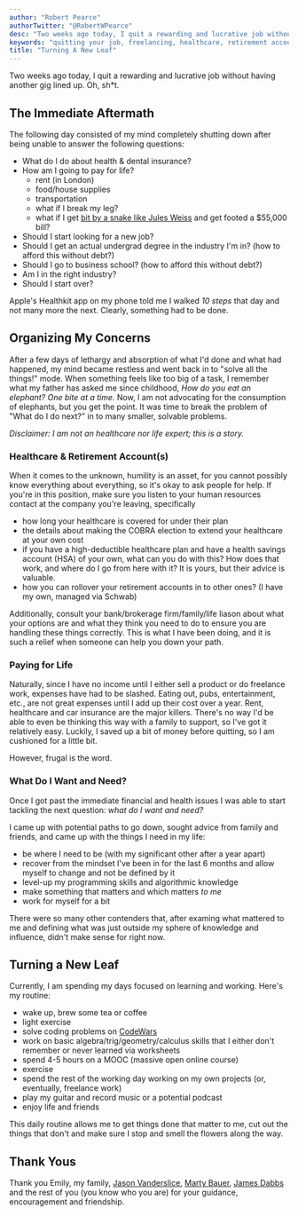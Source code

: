 ```yaml
---
author: "Robert Pearce"
authorTwitter: "@RobertWPearce"
desc: "Two weeks ago today, I quit a rewarding and lucrative job without having another gig lined up. Oh, sh*t."
keywords: "quitting your job, freelancing, healthcare, retirement accounts, technology, digital nomad"
title: "Turning A New Leaf"
---
```


Two weeks ago today, I quit a rewarding and lucrative job without having another
gig lined up. Oh, sh\*t.

## The Immediate Aftermath

The following day consisted of my mind completely shutting down after being
unable to answer the following questions:

* What do I do about health & dental insurance?
* How am I going to pay for life?
  * rent (in London)
  * food/house supplies
  * transportation
  * what if I break my leg?
  * what if I get [bit by a snake like Jules
    Weiss](http://www.medicaldaily.com/55000-snake-bite-has-uninsured-maryland-woman-jules-weiss-searching-options-anti-venom-costs-more)
    and get footed a $55,000 bill?
* Should I start looking for a new job?
* Should I get an actual undergrad degree in the industry I'm in? (how to afford
  this without debt?)
* Should I go to business school? (how to afford this without debt?)
* Am I in the right industry?
* Should I start over?

Apple's Healthkit app on my phone told me I walked _10 steps_ that day and not
many more the next. Clearly, something had to be done.

## Organizing My Concerns

After a few days of lethargy and absorption of what I'd done and what had
happened, my mind became restless and went back in to "solve all the things!"
mode. When something feels like too big of a task, I remember what my father has
asked me since childhood, _How do you eat an elephant? One bite at a time._ Now,
I am not advocating for the consumption of elephants, but you get the point. It
was time to break the problem of "What do I do next?" in to many smaller,
solvable problems.

_Disclaimer: I am not an healthcare nor life expert; this is a story._

### Healthcare & Retirement Account(s)

When it comes to the unknown, humility is an asset, for you cannot possibly know
everything about everything, so it's okay to ask people for help. If you're in
this position, make sure you listen to your human resources contact at the
company you're leaving, specifically

* how long your healthcare is covered for under their plan
* the details about making the COBRA election to extend your healthcare at your
  own cost
* if you have a high-deductible healthcare plan and have a health savings
  account (HSA) of your own, what can you do with this? How does that work, and
  where do I go from here with it? It is yours, but their advice is valuable.
* how you can rollover your retirement accounts in to other ones? (I have my
  own, managed via Schwab)

Additionally, consult your bank/brokerage firm/family/life liason about what
your options are and what they think you need to do to ensure you are handling
these things correctly. This is what I have been doing, and it is such a relief
when someone can help you down your path.

### Paying for Life

Naturally, since I have no income until I either sell a product or do freelance
work, expenses have had to be slashed. Eating out, pubs, entertainment, etc.,
are not great expenses until I add up their cost over a year. Rent, healthcare
and car insurance are the major killers. There's no way I'd be able to even be
thinking this way with a family to support, so I've got it relatively easy.
Luckily, I saved up a bit of money before quitting, so I am cushioned for a
little bit.

However, frugal is the word.

### What Do I Want and Need?

Once I got past the immediate financial and health issues I was able to start
tackling the next question: _what do I want and need?_

I came up with potential paths to go down, sought advice from family and
friends, and came up with the things I need in my life:

* be where I need to be (with my significant other after a year apart)
* recover from the mindset I've been in for the last 6 months and allow myself
  to change and not be defined by it
* level-up my programming skills and algorithmic knowledge
* make something that matters and which matters _to me_
* work for myself for a bit

There were so many other contenders that, after examing what mattered to me and
defining what was just outside my sphere of knowledge and influence, didn't make
sense for right now.

## Turning a New Leaf

Currently, I am spending my days focused on learning and working. Here's my
routine:

* wake up, brew some tea or coffee
* light exercise
* solve coding problems on [CodeWars](http://www.codewars.com/)
* work on basic algebra/trig/geometry/calculus skills that I either don't
  remember or never learned via worksheets
* spend 4-5 hours on a MOOC (massive open online course)
* exercise
* spend the rest of the working day working on my own projects (or, eventually,
  freelance work)
* play my guitar and record music or a potential podcast
* enjoy life and friends

This daily routine allows me to get things done that matter to me, cut out the
things that don't and make sure I stop and smell the flowers along the way.

## Thank Yous

Thank you Emily, my family, [Jason Vanderslice](https://www.linkedin.com/in/javanderslice),
[Marty Bauer](https://twitter.com/bauermarty),
[James Dabbs](https://twitter.com/jamesdabbs) and the rest of you (you know who
you are) for your guidance, encouragement and friendship.
